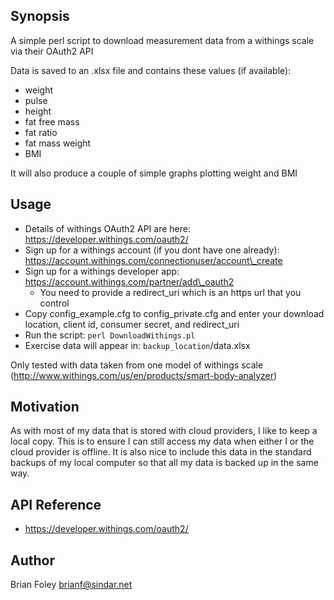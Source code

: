 ## Synopsis

A simple perl script to download measurement data from a withings scale via their OAuth2 API

Data is saved to an .xlsx file and contains these values (if available):
* weight
* pulse
* height
* fat free mass
* fat ratio
* fat mass weight
* BMI

It will also produce a couple of simple graphs plotting weight and BMI

## Usage

* Details of withings OAuth2 API are here: https://developer.withings.com/oauth2/
* Sign up for a withings account (if you dont have one already): https://account.withings.com/connectionuser/account\_create
* Sign up for a withings developer app: https://account.withings.com/partner/add\_oauth2
    * You need to provide a redirect\_uri which is an https url that you control
* Copy config\_example.cfg to config\_private.cfg and enter your download location, client id, consumer secret, and redirect\_uri
* Run the script: `perl DownloadWithings.pl`
* Exercise data will appear in: `backup_location`/data.xlsx

Only tested with data taken from one model of withings scale (http://www.withings.com/us/en/products/smart-body-analyzer)

## Motivation

As with most of my data that is stored with cloud providers, I like to keep a local copy.  This is to ensure I can still access my data when either I or the cloud provider is offline.  It is also nice to include this data in the standard backups of my local computer so that all my data is backed up in the same way.

## API Reference

* https://developer.withings.com/oauth2/

## Author

Brian Foley <brianf@sindar.net>
